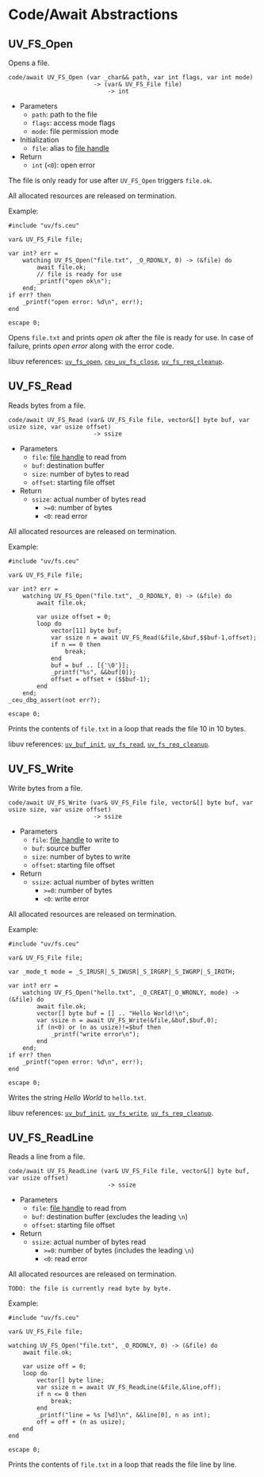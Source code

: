 Code/Await Abstractions
=======================

UV_FS_Open
----------

Opens a file.

```ceu
code/await UV_FS_Open (var _char&& path, var int flags, var int mode)
                        -> (var& UV_FS_File file)
                            -> int
```

- Parameters
    - `path`:  path to the file
    - `flags`: access mode flags
    - `mode`:  file permission mode
- Initialization
    - `file`: alias to [file handle](#TODO)
- Return
    - `int` (`<0`): open error

The file is only ready for use after `UV_FS_Open` triggers `file.ok`.

All allocated resources are released on termination.

Example:

```ceu
#include "uv/fs.ceu"

var& UV_FS_File file;

var int? err =
    watching UV_FS_Open("file.txt", _O_RDONLY, 0) -> (&file) do
        await file.ok;
        // file is ready for use
        _printf("open ok\n");
    end;
if err? then
    _printf("open error: %d\n", err!);
end

escape 0;
```

Opens `file.txt` and prints *open ok* after the file is ready for use.
In case of failure, prints *open error* along with the error code.

libuv references:
    [`uv_fs_open`](#TODO),
    [`ceu_uv_fs_close`](#TODO),
    [`uv_fs_req_cleanup`](#TODO).

UV_FS_Read
----------

Reads bytes from a file.

```ceu
code/await UV_FS_Read (var& UV_FS_File file, vector&[] byte buf, var usize size, var usize offset)
                        -> ssize
```

- Parameters
    - `file`:   [file handle](#TODO) to read from
    - `buf`:    destination buffer
    - `size`:   number of bytes to read
    - `offset`: starting file offset
- Return
    - `ssize`: actual number of bytes read
        - `>=0`: number of bytes
        - `<0`:  read error

All allocated resources are released on termination.

Example:

```ceu
#include "uv/fs.ceu"

var& UV_FS_File file;

var int? err =
    watching UV_FS_Open("file.txt", _O_RDONLY, 0) -> (&file) do
        await file.ok;

        var usize offset = 0;
        loop do
            vector[11] byte buf;
            var ssize n = await UV_FS_Read(&file,&buf,$$buf-1,offset);
            if n == 0 then
                break;
            end
            buf = buf .. [{'\0'}];
            _printf("%s", &&buf[0]);
            offset = offset + ($$buf-1);
        end
    end;
_ceu_dbg_assert(not err?);

escape 0;
```

Prints the contents of `file.txt` in a loop that reads the file 10 in 10 bytes.

libuv references:
    [`uv_buf_init`](#TODO),
    [`uv_fs_read`](#TODO),
    [`uv_fs_req_cleanup`](#TODO).

UV_FS_Write
-----------

Write bytes from a file.

```ceu
code/await UV_FS_Write (var& UV_FS_File file, vector&[] byte buf, var usize size, var usize offset)
                        -> ssize
```

- Parameters
    - `file`:   [file handle](#TODO) to write to
    - `buf`:    source buffer
    - `size`:   number of bytes to write
    - `offset`: starting file offset
- Return
    - `ssize`: actual number of bytes written
        - `>=0`: number of bytes
        - `<0`:  write error

All allocated resources are released on termination.

Example:

```ceu
#include "uv/fs.ceu"

var& UV_FS_File file;

var _mode_t mode = _S_IRUSR|_S_IWUSR|_S_IRGRP|_S_IWGRP|_S_IROTH;

var int? err =
    watching UV_FS_Open("hello.txt", _O_CREAT|_O_WRONLY, mode) -> (&file) do
        await file.ok;
        vector[] byte buf = [] .. "Hello World!\n";
        var ssize n = await UV_FS_Write(&file,&buf,$buf,0);
        if (n<0) or (n as usize)!=$buf then
            _printf("write error\n");
        end
    end;
if err? then
    _printf("open error: %d\n", err!);
end

escape 0;
```

Writes the string *Hello World* to `hello.txt`.

libuv references:
    [`uv_buf_init`](#TODO),
    [`uv_fs_write`](#TODO),
    [`uv_fs_req_cleanup`](#TODO).

UV_FS_ReadLine
--------------

Reads a line from a file.

```ceu
code/await UV_FS_ReadLine (var& UV_FS_File file, vector&[] byte buf, var usize offset)
                            -> ssize
```

- Parameters
    - `file`:   [file handle](#TODO) to read from
    - `buf`:    destination buffer (excludes the leading `\n`)
    - `offset`: starting file offset
- Return
    - `ssize`: actual number of bytes read
        - `>=0`: number of bytes (includes the leading `\n`)
        - `<0`:  read error

All allocated resources are released on termination.

`TODO: the file is currently read byte by byte.`

Example:

```ceu
#include "uv/fs.ceu"

var& UV_FS_File file;

watching UV_FS_Open("file.txt", _O_RDONLY, 0) -> (&file) do
    await file.ok;

    var usize off = 0;
    loop do
        vector[] byte line;
        var ssize n = await UV_FS_ReadLine(&file,&line,off);
        if n <= 0 then
            break;
        end
        _printf("line = %s [%d]\n", &&line[0], n as int);
        off = off + (n as usize);
    end
end

escape 0;
```

Prints the contents of `file.txt` in a loop that reads the file line by line.
